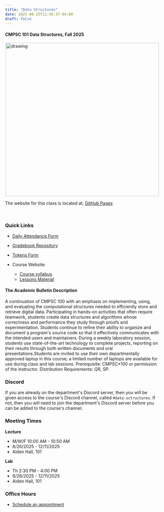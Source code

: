 ```yaml
---
title: "Data Structures"
date: 2025-08-25T11:45:37-04:00
draft: false
---
```


#### CMPSC 101 Data Structures, Fall 2025

<!-- 
<a href="https://cmpsc101fall2025datastructures.github.io/site/" target="_blank" rel="noopener noreferrer"><img src="/images/binaryTree.png" alt="drawing" style="width:300px;" /></a>
 -->

<a href="https://cmpsc101fall2025datastructures.github.io/site/" target="_blank" rel="noopener noreferrer"><img src="/images/binaryTree.png" alt="drawing" style="width:500px; display:block; margin:0 auto;" /></a>



The website for this class is located at;
<a href="https://cmpsc101fall2025datastructures.github.io/site/" target="_blank">GitHub Pages</a>

<!-- add a line drop -->
<center>
&#x200B;
</center>

### Quick Links

* <a href="https://forms.gle/PQRJH3PoZwbNgC3y8" target="_blank">Daily Attendance Form</a>
* <a href="https://classroom.github.com/a/34hXX52q" target="_blank">Gradebook Repository</a>
* <a href="https://forms.gle/hjrJLnpHrauFmJqH8" target="_blank">Tokens Form</a>

* Course Website:
  * <a href="https://cmpsc101fall2025datastructures.github.io/site/" target="_blank">Course syllabus</a>
  * <a href="https://cmpsc101fall2025datastructures.github.io/site/materials/0_materials.html" target="_blank">Lessons Material</a>


#### The Academic Bulletin Description

A continuation of CMPSC 100 with an emphasis on implementing, using, and evaluating the computational structures needed to efficiently store and retrieve digital data. Participating in hands-on activities that often require teamwork, students create data structures and algorithms whose correctness and performance they study through proofs and experimentation. Students continue to refine their ability to organize and document a program's source code so that it effectively communicates with the intended users and maintainers. During a weekly laboratory session, students use state-of-the-art technology to complete projects, reporting on their results through both written documents and oral presentations.Students are invited to use their own departmentally approved laptop in this course; a limited number of laptops are available for use during class and lab sessions. Prerequisite: CMPSC*100 or permission of the instructor. Distribution Requirements: QR, SP.

### Discord

If you are already on the department's Discord server, then you will be given access to the course's Discord channel, called `#data-sctructures`. If not, then you will need to join the department's Discord server before you can be added to the course's channel.

### Meeting Times

**Lecture**
+ M/W/F 10:00 AM - 10:50 AM
+ 8/26/2025 - 12/11/2025
+ Alden Hall, 101

**Lab**
+ Th 2:30 PM - 4:00 PM
+ 8/26/2025 - 12/11/2025
+ Alden Hall, 101

### Office Hours

* [Schedule an appointment](/contactandabout/)
